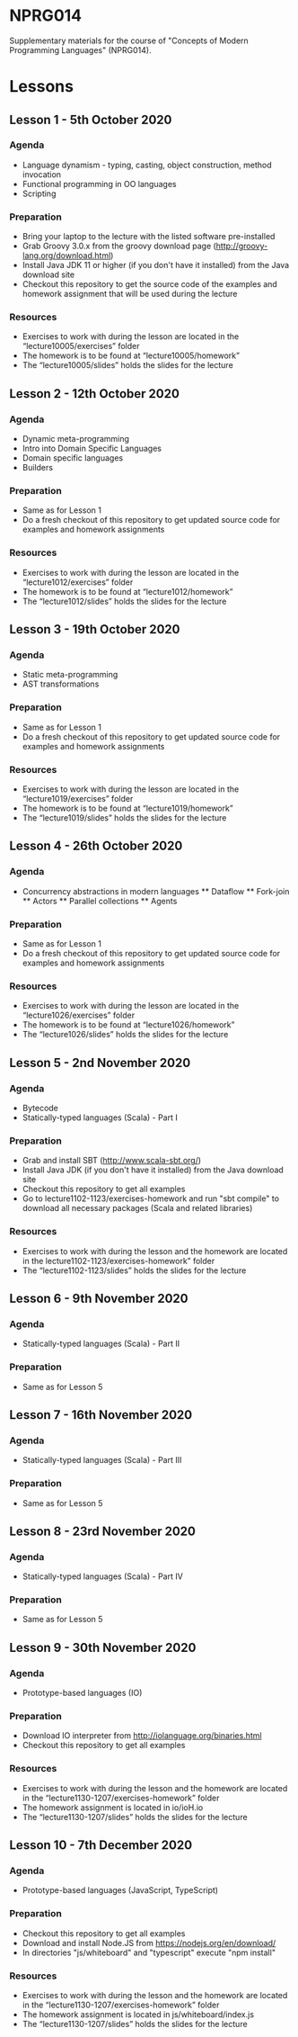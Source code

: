 # NPRG014
Supplementary materials for the course of "Concepts of Modern Programming Languages" (NPRG014).

# Lessons

## Lesson 1 - 5th October 2020
### Agenda
* Language dynamism - typing, casting, object construction, method invocation
* Functional programming in OO languages
* Scripting

### Preparation
* Bring your laptop to the lecture with the listed software pre-installed
* Grab Groovy 3.0.x from the groovy download page (http://groovy-lang.org/download.html)
* Install Java JDK 11 or higher (if you don't have it installed) from the Java download site
* Checkout this repository to get the source code of the examples and homework assignment that will be used during the lecture

### Resources
* Exercises to work with during the lesson are located in the “lecture10005/exercises” folder
* The homework is to be found at “lecture10005/homework”
* The “lecture10005/slides” holds the slides for the lecture

## Lesson 2 - 12th October 2020
### Agenda

* Dynamic meta-programming
* Intro into Domain Specific Languages
* Domain specific languages
* Builders

### Preparation
* Same as for Lesson 1
* Do a fresh checkout of this repository to get updated source code for examples and homework assignments

### Resources
* Exercises to work with during the lesson are located in the “lecture1012/exercises” folder
* The homework is to be found at “lecture1012/homework”
* The “lecture1012/slides” holds the slides for the lecture

## Lesson 3 - 19th October 2020
### Agenda

* Static meta-programming
* AST transformations

### Preparation
* Same as for Lesson 1
* Do a fresh checkout of this repository to get updated source code for examples and homework assignments

### Resources
* Exercises to work with during the lesson are located in the “lecture1019/exercises” folder
* The homework is to be found at “lecture1019/homework”
* The “lecture1019/slides” holds the slides for the lecture

## Lesson 4 - 26th October 2020
### Agenda

* Concurrency abstractions in modern languages
** Dataflow
** Fork-join
** Actors
** Parallel collections
** Agents

### Preparation
* Same as for Lesson 1
* Do a fresh checkout of this repository to get updated source code for examples and homework assignments

### Resources
* Exercises to work with during the lesson are located in the “lecture1026/exercises” folder
* The homework is to be found at “lecture1026/homework”
* The “lecture1026/slides” holds the slides for the lecture

## Lesson 5 - 2nd November 2020
### Agenda
* Bytecode
* Statically-typed languages (Scala) - Part I

### Preparation
* Grab and install SBT (http://www.scala-sbt.org/)
* Install Java JDK (if you don't have it installed) from the Java download site
* Checkout this repository to get all examples
* Go to lecture1102-1123/exercises-homework and run "sbt compile" to download all necessary packages (Scala and related libraries)

### Resources
* Exercises to work with during the lesson and the homework are located in the lecture1102-1123/exercises-homework” folder
* The “lecture1102-1123/slides” holds the slides for the lecture


## Lesson 6 - 9th November 2020
### Agenda
* Statically-typed languages (Scala) - Part II

### Preparation
* Same as for Lesson 5

## Lesson 7 - 16th November 2020
### Agenda
* Statically-typed languages (Scala) - Part III

### Preparation
* Same as for Lesson 5

## Lesson 8 - 23rd November 2020
### Agenda
* Statically-typed languages (Scala) - Part IV

### Preparation
* Same as for Lesson 5


## Lesson 9 - 30th November 2020
### Agenda

* Prototype-based languages (IO)

### Preparation
* Download IO interpreter from http://iolanguage.org/binaries.html
* Checkout this repository to get all examples

### Resources
* Exercises to work with during the lesson and the homework are located in the “lecture1130-1207/exercises-homework” folder
* The homework assignment is located in io/ioH.io
* The “lecture1130-1207/slides” holds the slides for the lecture

## Lesson 10 - 7th December 2020
### Agenda

* Prototype-based languages (JavaScript, TypeScript)

### Preparation
* Checkout this repository to get all examples
* Download and install Node.JS from https://nodejs.org/en/download/
* In directories "js/whiteboard" and "typescript" execute "npm install"

### Resources
* Exercises to work with during the lesson and the homework are located in the “lecture1130-1207/exercises-homework” folder
* The homework assignment is located in js/whiteboard/index.js
* The “lecture1130-1207/slides” holds the slides for the lecture


